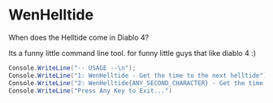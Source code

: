 # WenHelltide
When does the Helltide come in Diablo 4?

Its a funny little command line tool.
for funny little guys that like diablo 4
:)

```cs
Console.WriteLine("-- USAGE --\n");
Console.WriteLine("1: WenHelltide - Get the time to the next helltide");
Console.WriteLine("2: WenHelltide{ANY_SECOND_CHARACTER} - Get the time to the next helltide with no animations and no fluff");
Console.WriteLine("Press Any Key to Exit...")
```
